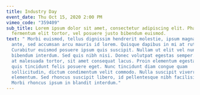 ```yaml
---
title: Industry Day
event_date: Thu Oct 15, 2020 2:00 PM
vimeo_code: "359409"
sub_title: Lorem ipsum dolor sit amet, consectetur adipiscing elit. Phasellus
  fermentum elit tortor, vel posuere justo bibendum euismod.
text: " Morbi euismod, tellus dignissim hendrerit molestie, ipsum magna accumsan
  ante, sed accumsan arcu mauris id lorem. Quisque dapibus in mi at rutrum.
  Curabitur euismod posuere ipsum quis suscipit. Nullam ut elit vel nunc
  bibendum interdum. Sed quis nibh nisi. Donec volutpat egestas semper. Maecenas
  at malesuada tortor, sit amet consequat lacus. Proin elementum egestas purus,
  quis tincidunt felis posuere eget. Nunc tincidunt diam congue quam
  sollicitudin, dictum condimentum velit commodo. Nulla suscipit viverra
  elementum. Sed rhoncus suscipit libero, id pellentesque nibh facilisis ut.
  Morbi rhoncus ipsum in blandit interdum."
---
```


